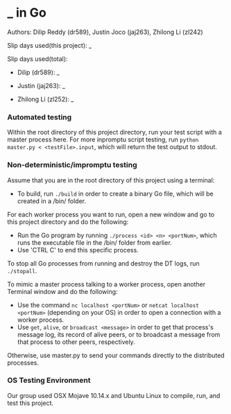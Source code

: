# _ in Go
Authors: Dilip Reddy (dr589), Justin Joco (jaj263), Zhilong Li (zl242)

Slip days used(this project): _

Slip days used(total):

* Dilip (dr589): _

* Justin (jaj263): _

* Zhilong Li (zl252): _

### Automated testing 
Within the root directory of this project directory, run your test script with a master process here.
For more inpromptu script testing, run `python master.py < <testFile>.input`, which will return the test output to stdout.

### Non-deterministic/impromptu testing
Assume that you are in the root directory of this project using a terminal:
* To build, run `./build` in order to create a binary Go file, which will be created in a /bin/ folder.

For each worker process you want to run, open a new window and go to this project directory and do the following:
* Run the Go program by running `./process <id> <n> <portNum>`, which runs the executable file in the /bin/ folder from earlier.
* Use 'CTRL C' to end this specific process.

To stop all Go processes from running and destroy the DT logs, run `./stopall`.

To mimic a master process talking to a worker process, open another Terminal window and do the following:
* Use the command `nc localhost <portNum>` or `netcat localhost <portNum>` (depending on your OS) in order to open a connection with a worker process.
* Use `get`, `alive`, or `broadcast <message>` in order to get that process's message log, its record of alive peers, or to broadcast a message from that process to other peers, respectively.

Otherwise, use master.py to send your commands directly to the distributed processes.

### OS Testing Environment
Our group used OSX Mojave 10.14.x and Ubuntu Linux to compile, run, and test this project.






